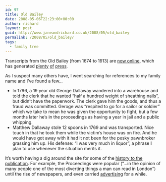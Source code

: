 ```yaml
---
id: 97
title: Old Bailey
date: 2008-05-06T22:23:00+00:00
author: richard
layout: post
guid: http://www.janeandrichard.co.uk/2008/05/old_bailey
permalink: /2008/05/old_bailey/
tags:
  - family tree
---
```

Transcripts from the Old Bailey (from 1674 to 1913) are [now online](http://www.oldbaileyonline.org/), which has generated [plenty](http://www.economist.com/world/britain/displaystory.cfm?story_id=11294471) [of](http://www.timesonline.co.uk/tol/life_and_style/court_and_social/the_hitch/article843647.ece) [press](http://www.guardian.co.uk/uk/2008/apr/27/law).

As I suspect many others have, I went searching for references to my family name and I&#8217;ve found a few&#8230;

  * In 1796, a 19 year old George Dallaway wandered into a warehouse and told the clerk that he wanted &#8220;half a hundred weight of sheathing nails&#8221;, but didn&#8217;t have the paperwork. The clerk gave him the goods, and thus a fraud was committed. Geroge was &#8220;respited to go for a sailor or soldier&#8221; which we take to mean he was given the opportunity to fight, but a few months later he&#8217;s in the proceedings as having a year in jail and a public whipping. 
  * Matthew Dallaway stole 12 spoons in 1769 and was transported. Nice touch in that he took them while the victim&#8217;s house was on fire. And he would have got away with it had it not been for the pesky pawnbroker grassing him up. His defense: &#8220;I was very much in liquor&#8221;, a phrase I plan to use whenever the situation merits it. 

It&#8217;s worth having a dig around the site for some of the [history to the publication](http://www.oldbaileyonline.org/static/Publishinghistory.jsp). For example, the Proceedings were popular (&#8220;&#8230;in the opinion of many people one of the most diverting things a man can read in London&#8221;) until the rise of newspapers, and even carried [advertising](http://www.oldbaileyonline.org/static/Advertising.jsp) for a while.